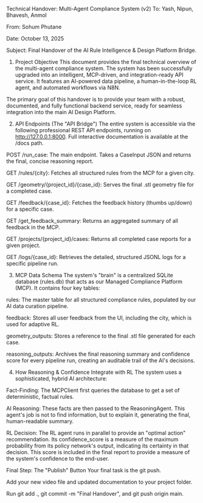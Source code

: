 Technical Handover: Multi-Agent Compliance System (v2)
To: Yash, Nipun, Bhavesh, Anmol

From: Sohum Phutane

Date: October 13, 2025

Subject: Final Handover of the AI Rule Intelligence & Design Platform Bridge.

1. Project Objective
This document provides the final technical overview of the multi-agent compliance system. The system has been successfully upgraded into an intelligent, MCP-driven, and integration-ready API service. It features an AI-powered data pipeline, a human-in-the-loop RL agent, and automated workflows via N8N.

The primary goal of this handover is to provide your team with a robust, documented, and fully functional backend service, ready for seamless integration into the main AI Design Platform.

2. API Endpoints (The "API Bridge")
The entire system is accessible via the following professional REST API endpoints, running on http://127.0.0.1:8000. Full interactive documentation is available at the /docs path.

POST /run_case: The main endpoint. Takes a CaseInput JSON and returns the final, concise reasoning report.

GET /rules/{city}: Fetches all structured rules from the MCP for a given city.

GET /geometry/{project_id}/{case_id}: Serves the final .stl geometry file for a completed case.

GET /feedback/{case_id}: Fetches the feedback history (thumbs up/down) for a specific case.

GET /get_feedback_summary: Returns an aggregated summary of all feedback in the MCP.

GET /projects/{project_id}/cases: Returns all completed case reports for a given project.

GET /logs/{case_id}: Retrieves the detailed, structured JSONL logs for a specific pipeline run.

3. MCP Data Schema
The system's "brain" is a centralized SQLite database (rules.db) that acts as our Managed Compliance Platform (MCP). It contains four key tables:

rules: The master table for all structured compliance rules, populated by our AI data curation pipeline.

feedback: Stores all user feedback from the UI, including the city, which is used for adaptive RL.

geometry_outputs: Stores a reference to the final .stl file generated for each case.

reasoning_outputs: Archives the final reasoning summary and confidence score for every pipeline run, creating an auditable trail of the AI's decisions.

4. How Reasoning & Confidence Integrate with RL
The system uses a sophisticated, hybrid AI architecture:

Fact-Finding: The MCPClient first queries the database to get a set of deterministic, factual rules.

AI Reasoning: These facts are then passed to the ReasoningAgent. This agent's job is not to find information, but to explain it, generating the final, human-readable summary.

RL Decision: The RL agent runs in parallel to provide an "optimal action" recommendation. Its confidence_score is a measure of the maximum probability from its policy network's output, indicating its certainty in that decision. This score is included in the final report to provide a measure of the system's confidence to the end-user.

Final Step: The "Publish" Button
Your final task is the git push.

Add your new video file and updated documentation to your project folder.

Run git add ., git commit -m "Final Handover", and git push origin main.
